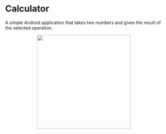 
# Calculator

A simple Android application that takes two numbers and gives the result of the selected operation.

<div align="center">
    <img src="https://i.postimg.cc/Y21tcMBh/Screenshot-20190118-181140.png" width="300px" /> 
</div>
